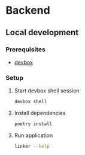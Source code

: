 # Backend

## Local development

### Prerequisites

* [devbox](https://www.jetpack.io/devbox/)

### Setup

1. Start devbox shell session

    ```bash
    devbox shell
    ```

1. Install dependencies

    ```bash
    poetry install
    ```

1. Run application

    ```bash
    linker --help
    ```
